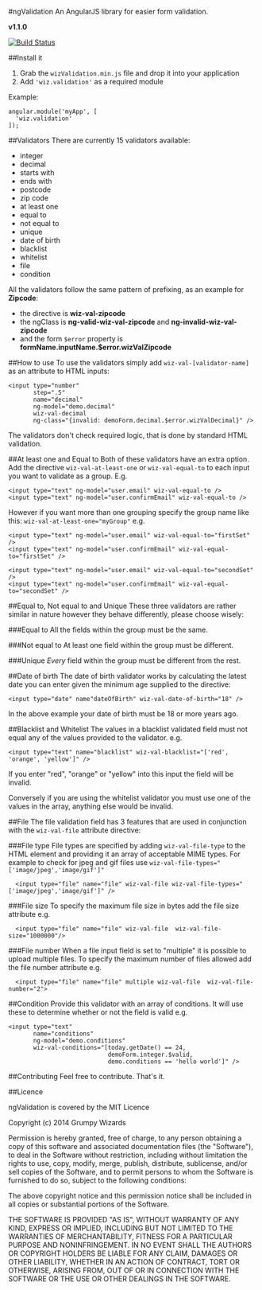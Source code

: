 #ngValidation
An AngularJS library for easier form validation.

**v1.1.0**

[![Build Status](https://travis-ci.org/GrumpyWizards/ngValidation.svg?branch=master)](https://travis-ci.org/GrumpyWizards/ngValidation)

##Install it
1. Grab the `wizValidation.min.js` file and drop it into your application
2. Add `'wiz.validation'` as a required module

Example:

    angular.module('myApp', [
      'wiz.validation'
    ]);


##Validators
There are currently 15 validators available:

- integer
- decimal
- starts with
- ends with
- postcode
- zip code
- at least one
- equal to
- not equal to
- unique
- date of birth
- blacklist
- whitelist
- file
- condition

All the validators follow the same pattern of prefixing, as an example for **Zipcode**:

- the directive is **wiz-val-zipcode**
- the ngClass is **ng-valid-wiz-val-zipcode** and **ng-invalid-wiz-val-zipcode**
- and the form `$error` property is **formName.inputName.$error.wizValZipcode**

##How to use
To use the validators simply add `wiz-val-[validator-name]` as an attribute to HTML inputs:

    <input type="number"
           step=".5"
           name="decimal"
           ng-model="demo.decimal"
           wiz-val-decimal
           ng-class="{invalid: demoForm.decimal.$error.wizValDecimal}" />

The validators don't check required logic, that is done by standard HTML validation.

##At least one and Equal to
Both of these validators have an extra option. Add the directive `wiz-val-at-least-one` or `wiz-val-equal-to` to each input you want to validate as a group. E.g.

    <input type="text" ng-model="user.email" wiz-val-equal-to />
    <input type="text" ng-model="user.confirmEmail" wiz-val-equal-to />
    
However if you want more than one grouping specify the group name like this: `wiz-val-at-least-one="myGroup"` e.g.

    <input type="text" ng-model="user.email" wiz-val-equal-to="firstSet" />
    <input type="text" ng-model="user.confirmEmail" wiz-val-equal-to="firstSet" />

    <input type="text" ng-model="user.email" wiz-val-equal-to="secondSet" />
    <input type="text" ng-model="user.confirmEmail" wiz-val-equal-to="secondSet" />

##Equal to, Not equal to and Unique
These three validators are rather similar in nature however they behave differently, please choose wisely:

###Equal to
All the fields within the group must be the same.

###Not equal to
At least one field within the group must be different.

###Unique
*Every* field within the group must be different from the rest.

##Date of birth
The date of birth validator works by calculating the latest date you can enter given the minimum age supplied to the directive:

    <input type="date" name"dateOfBirth" wiz-val-date-of-birth="18" />

In the above example your date of birth must be 18 or more years ago.

##Blacklist and Whitelist
The values in a blacklist validated field must not equal any of the values provided to the validator. e.g.

    <input type="text" name="blacklist" wiz-val-blacklist="['red', 'orange', 'yellow']" />

If you enter "red", "orange" or "yellow" into this input the field will be invalid.

Conversely if you are using the whitelist validator you must use one of the values in the array, anything else would be invalid.

##File
The file validation field has 3 features that are used in conjunction with the `wiz-val-file` attribute directive:

###File type
File types are specified by adding `wiz-val-file-type` to the HTML element and providing it an array of acceptable MIME types. For example to check for jpeg and gif files use `wiz-val-file-types="['image/jpeg','image/gif']"`

      <input type="file" name="file" wiz-val-file wiz-val-file-types="['image/jpeg','image/gif']" />

###File size
To specify the maximum file size in bytes add the file size attribute e.g. 

      <input type="file" name="file" wiz-val-file  wiz-val-file-size="1000000"/>

###File number
When a file input field is set to "multiple" it is possible to upload multiple files. To specify the maximum number of files allowed add the file number attribute e.g. 

      <input type="file" name="file" multiple wiz-val-file  wiz-val-file-number="2">

##Condition
Provide this validator with an array of conditions. It will use these to determine whether or not the field is valid e.g.

    <input type="text"
           name="conditions"
           ng-model="demo.conditions"
           wiz-val-conditions="[today.getDate() == 24,
                                demoForm.integer.$valid,
                                demo.conditions == 'hello world']" />

##Contributing
Feel free to contribute. That's it.

##Licence

ngValidation is covered by the MIT Licence

Copyright (c) 2014 Grumpy Wizards

Permission is hereby granted, free of charge, to any person obtaining a copy of this software and associated documentation files (the "Software"), to deal in the Software without restriction, including without limitation the rights to use, copy, modify, merge, publish, distribute, sublicense, and/or sell copies of the Software, and to permit persons to whom the Software is furnished to do so, subject to the following conditions:

The above copyright notice and this permission notice shall be included in all copies or substantial portions of the Software.

THE SOFTWARE IS PROVIDED "AS IS", WITHOUT WARRANTY OF ANY KIND, EXPRESS OR IMPLIED, INCLUDING BUT NOT LIMITED TO THE WARRANTIES OF MERCHANTABILITY, FITNESS FOR A PARTICULAR PURPOSE AND NONINFRINGEMENT. IN NO EVENT SHALL THE AUTHORS OR COPYRIGHT HOLDERS BE LIABLE FOR ANY CLAIM, DAMAGES OR OTHER LIABILITY, WHETHER IN AN ACTION OF CONTRACT, TORT OR OTHERWISE, ARISING FROM, OUT OF OR IN CONNECTION WITH THE SOFTWARE OR THE USE OR OTHER DEALINGS IN THE SOFTWARE.
